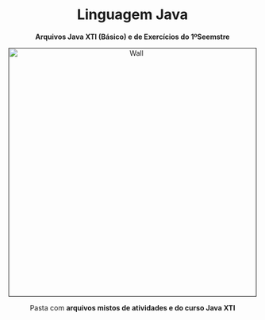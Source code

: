 <h1 align="center"> Linguagem Java </h1>
 <p align="center"> <strong> Arquivos Java XTI (Básico) e de Exercícios do 1ºSeemstre </strong> </p>

<div align="center">
  <a href=""><img src="https://c4.wallpaperflare.com/wallpaper/923/289/124/java-programmer-coder-by-pcbots-wallpaper-preview.jpg"  height="500" weight="250" border="0" alt="Wall"></a>
</div>
  <p align="center"> Pasta com <strong> arquivos mistos de atividades e do curso Java XTI </strong> </p>
